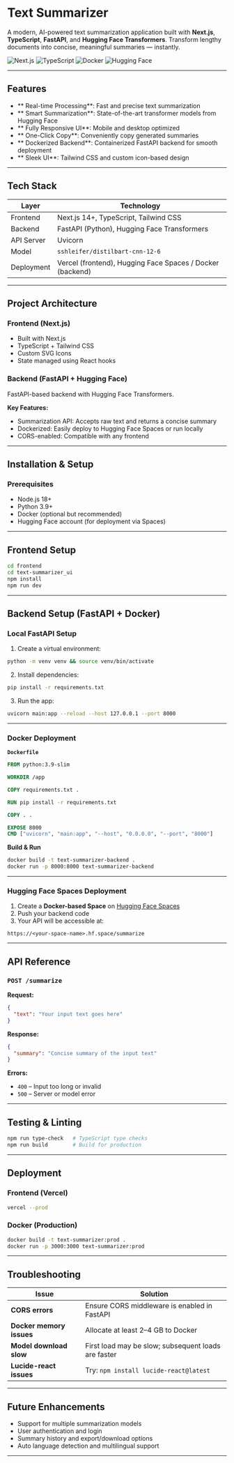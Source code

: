 
# Text Summarizer

A modern, AI-powered text summarization application built with **Next.js**, **TypeScript**, **FastAPI**, and **Hugging Face Transformers**. Transform lengthy documents into concise, meaningful summaries — instantly.

![Next.js](https://img.shields.io/badge/Next.js-13+-black?style=for-the-badge\&logo=next.js)
![TypeScript](https://img.shields.io/badge/TypeScript-blue?style=for-the-badge\&logo=typescript)
![Docker](https://img.shields.io/badge/Docker-2496ED?style=for-the-badge\&logo=docker\&logoColor=white)
![Hugging Face](https://img.shields.io/badge/Hugging%20Face-FFD21E?style=for-the-badge\&logo=huggingface)

---

## Features

* **  Real-time Processing**: Fast and precise text summarization
* **  Smart Summarization**: State-of-the-art transformer models from Hugging Face
* **  Fully Responsive UI**: Mobile and desktop optimized
* **  One-Click Copy**: Conveniently copy generated summaries
* **  Dockerized Backend**: Containerized FastAPI backend for smooth deployment
* **  Sleek UI**: Tailwind CSS and custom icon-based design

---

## Tech Stack

| Layer      | Technology                                                |
| ---------- | --------------------------------------------------------- |
| Frontend   | Next.js 14+, TypeScript, Tailwind CSS                     |
| Backend    | FastAPI (Python), Hugging Face Transformers               |
| API Server | Uvicorn                                                   |
| Model      | `sshleifer/distilbart-cnn-12-6`                           |
| Deployment | Vercel (frontend), Hugging Face Spaces / Docker (backend) |

---

## Project Architecture

### Frontend (Next.js)

* Built with Next.js
* TypeScript + Tailwind CSS
* Custom SVG Icons
* State managed using React hooks

### Backend (FastAPI + Hugging Face)

FastAPI-based backend with Hugging Face Transformers.

**Key Features:**

* Summarization API: Accepts raw text and returns a concise summary
* Dockerized: Easily deploy to Hugging Face Spaces or run locally
* CORS-enabled: Compatible with any frontend

---

## Installation & Setup

### Prerequisites

* Node.js 18+
* Python 3.9+
* Docker (optional but recommended)
* Hugging Face account (for deployment via Spaces)

---

## Frontend Setup

```bash
cd frontend
cd text-summarizer_ui
npm install
npm run dev
```
---

## Backend Setup (FastAPI + Docker)

###  Local FastAPI Setup

1. Create a virtual environment:

```bash
python -m venv venv && source venv/bin/activate
```

2. Install dependencies:

```bash
pip install -r requirements.txt
```

3. Run the app:

```bash
uvicorn main:app --reload --host 127.0.0.1 --port 8000
```

---

### Docker Deployment

**`Dockerfile`**

```dockerfile
FROM python:3.9-slim

WORKDIR /app

COPY requirements.txt .

RUN pip install -r requirements.txt

COPY . .

EXPOSE 8000
CMD ["uvicorn", "main:app", "--host", "0.0.0.0", "--port", "8000"]
```

**Build & Run**

```bash
docker build -t text-summarizer-backend .
docker run -p 8000:8000 text-summarizer-backend
```

---

### Hugging Face Spaces Deployment

1. Create a **Docker-based Space** on [Hugging Face Spaces](https://huggingface.co/spaces)
2. Push your backend code
3. Your API will be accessible at:

```
https://<your-space-name>.hf.space/summarize
```

---

## API Reference

### `POST /summarize`

**Request:**

```json
{
  "text": "Your input text goes here"
}
```

**Response:**

```json
{
  "summary": "Concise summary of the input text"
}
```

**Errors:**

* `400` – Input too long or invalid
* `500` – Server or model error

---

## Testing & Linting

```bash
npm run type-check   # TypeScript type checks
npm run build        # Build for production
```

---

## Deployment

### Frontend (Vercel)

```bash
vercel --prod
```

### Docker (Production)

```bash
docker build -t text-summarizer:prod .
docker run -p 3000:3000 text-summarizer:prod
```

---

## Troubleshooting

| Issue                    | Solution                                            |
| ------------------------ | --------------------------------------------------- |
| **CORS errors**          | Ensure CORS middleware is enabled in FastAPI        |
| **Docker memory issues** | Allocate at least 2–4 GB to Docker                  |
| **Model download slow**  | First load may be slow; subsequent loads are faster |
| **Lucide-react issues**  | Try: `npm install lucide-react@latest`              |

---

## Future Enhancements

* Support for multiple summarization models
* User authentication and login
* Summary history and export/download options
* Auto language detection and multilingual support
  
---
